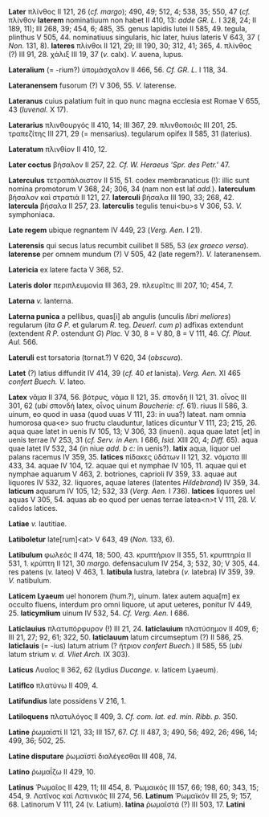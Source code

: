 **Later** πλίνθος II 121, 26 (*cf. margo*); 490, 49; 512, 4; 538, 35;
550, 47 (*cf.* πλίνθον **laterem** nominatiuum non habet II 410, 13:
*adde GR. L.* I 328, 24; II 189, 11); III 268, 39; 454, 6; 485, 35.
genus lapidis lutei II 585, 49. tegula, plinthus V 505, 44. nominatiuus
singularis, hic later, huius lateris V 643, 37 ( *Non.* 131, 8).
**lateres** πλίνθοι II 121, 29; III 190, 30; 312, 41; 365, 4. πλίν­θος
(?) III 91, 28. χάλιξ III 19, 37 (*v.* calx). *V.* auena, lupus.

**Lateralium** (= -rium?) ὑπομάσχαλον II 466, 56. *Cf. GR. L.* I 118,
34.

**Lateranensem** fusorum (?) V 306, 55. *V.* laterense.

**Lateranus** cuius palatium fuit in quo nunc magna ecclesia est Romae V
655, 43 (*Iuvenal.* X 17).

**Laterarius** πλινθουργός II 410, 14; III 367, 29. πλινθοποιός III 201,
25. τραπεζίτης III 271, 29 (= mensarius). tegularum opifex II 585, 31
(laterius).

**Lateratum** πλινθίον II 410, 12.

**Later coctus** βήσαλον II 257, 22. *Cf. W. Heraeus 'Spr. des Petr.'*
47.

**Laterculus** τετραπάλαιστον II 515, 51. codex membranaticus (!): illic
sunt nomina promotorum V 368, 24; 306, 34 (nam non est lat̃ *add.*).
**laterculum** βήσαλον καὶ στρατιά II 121, 27. **laterculi** βήσαλα III
190, 33; 268, 42. **latercula** βήσαλα II 257, 23. **laterculis**
tegulis tenui\<bu\>s V 306, 53. *V.* symphoniaca.

**Late regem** ubique regnantem IV 449, 23 (*Verg. Aen.* I 21).

**Laterensis** qui secus latus recumbit cuilibet II 585, 53 (*ex graeco
versa*). **laterense** per omnem mundum (?) V 505, 42 (late regem?).
*V.* lateranensem.

**Latericia** ex latere facta V 368, 52.

**Lateris dolor** περιπλευμονία III 363, 29. πλευρῖτις III 207, 10; 454,
7.

**Laterna** *v.* lanterna.

**Laterna punica** a pellibus, quas[i] ab angulis (unculis *libri
meliores*) regularum (*ita G P.* et gularum *R.* teg. *Deuerl. cum p*)
adfixas extendunt (extendent *R P.* ostendunt *G*) *Plac.* V 30, 8 = V
80, 8 = V 111, 46. *Cf. Plaut. Aul.* 566.

**Lateruli** est torsatoria (tornat.?) V 620, 34 (*obscura*).

**Latet** (?) latius diffundit IV 414, 39 (*cf.* 40 *et* lanista).
*Verg. Aen.* XI 465 *confert Buech. V.* lateo.

**Latex** νᾶμα II 374, 56. βότρυς, νᾶμα II 121, 35. σπονδή II 121, 31.
οἶνος III 301, 62 (*ubi* σπονδή latex, οἶνος uinum *Boucherie: cf.* 61).
riuus II 586, 3. uinum, eo quod in uasa (quod uuas V 111, 23: in uua?)
lateat. nam omnia humorosa qua\<e\> suo fructu clauduntur, latices
dicuntur V 111, 23; 215, 26. aqua quae latet in uenis IV 105, 13; V 306,
33 (inueni). aqua quae latet [et] in uenis terrae IV 253, 31 (*cf.
Serv. in Aen.* I 686, *Isid.* XIII 20, 4; *Diff.* 65). aqua quae latet
IV 532, 34 (in niue *add. b c:* in uenis?). **latix** aqua, liquor uel
palans racemus IV 359, 35. **latices** πίδακες ὑδάτων II 121, 32. νάματα
III 433, 34. aquae IV 104, 12. aquae qui et nymphae IV 105, 11. aquae
qui et nymphae aquarum V 463, 2. botriones, caprioli IV 359, 33. aquae
aut liquores IV 532, 32. liquores, aquae lateres (latentes *Hildebrand*)
IV 359, 34. **laticum** aquarum IV 105, 12; 532, 33 (*Verg. Aen.* I
736). **latices** liquores uel aquas V 305, 54. aquas ab eo quod per
uenas terrae latea\<n\>t V 111, 28. *V.* calidos latices.

**Latiae** *v.* lautitiae.

**Latiboletur** late[rum]\<at\> V 643, 49 (*Non.* 133, 6).

**Latibulum** φωλεός II 474, 18; 500, 43. κρυπτήριον II 355, 51.
κρυπτηρία II 531, 1. κρὐπτη II 121, 30 *margo.* defensaculum IV 254, 3;
532, 30; V 305, 44. res patens (*v.* lateo) V 463, 1. **latibula**
lustra, latebra (*v.* latebra) IV 359, 39. *V.* natibulum.

**Laticem Lyaeum** uel honorem (hum.?), uinum. latex autem aqua[m] ex
occulto fluens, interdum pro omni liquore, ut aput ueteres, ponitur IV
449, 25. **laticymlium** uinum IV 532, 54. *Cf. Verg. Aen.* I 686.

**Laticlauius** πλατυπόρφυρον (!) III 21, 24. **laticlauium** πλατύσημον
II 409, 6; III 21, 27; 92, 61; 322, 50. **laticlauum** latum
circumseptum (?) II 586, 25. **laticlauis** (= -ius) latum atrium (?
ἤτριον *confert Buech.*) II 585, 55 (*ubi* latum strium *v. d. Vliet
Arch.* IX 303).

**Laticus** Λυαῖος II 362, 62 (Lydius *Ducange. v.* laticem Lyaeum).

**Latiflco** πλατύνω II 409, 4.

**Latifundius** late possidens V 216, 1.

**Latiloquens** πλατυλόγος II 409, 3. *Cf. com. lat. ed. min. Ribb. p.*
350.

**Latine** ῥωμαϊστί II 121, 33; III 157, 67. *Cf.* II 487, 3; 490, 56;
492, 26; 496, 14; 499, 36; 502, 25.

**Latine disputare** ῥωμαϊστὶ διαλέγεσθαι III 408, 74.

**Latino** ῥωμαΐζω II 429, 10.

**Latinus** Ῥωμαῖος II 429, 11; III 454, 8. Ῥωμαικός III 157, 66; 198,
60; 343, 15; 454, 9. Λατῖνος καὶ Λατινικός III 274, 56. **Latinum**
Ῥωμαϊκόν III 25, 9; 157, 68. Latinorum V 111, 24 (*v.* Latium).
**latina** ῥωμαῖστά (?) III 503, 17. **Latini**
